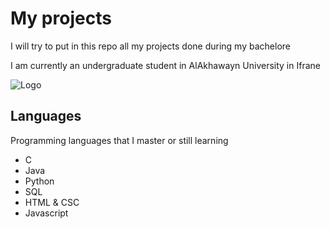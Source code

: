 
# My projects

I will try to put in this repo all my projects done during my bachelore


I am currently an undergraduate student in AlAkhawayn University in Ifrane

![Logo](https://upload.wikimedia.org/wikipedia/commons/thumb/d/d1/Al_Akhawayn_University_Logo.png/298px-Al_Akhawayn_University_Logo.png)


## Languages

Programming languages that I master or still learning

- C
- Java
- Python
- SQL
- HTML & CSC
- Javascript
